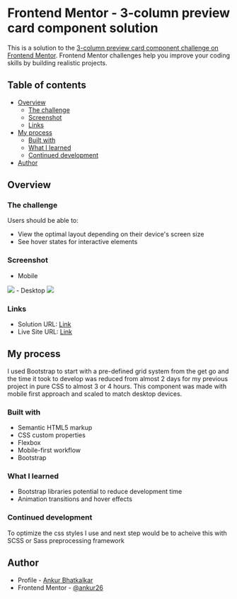 # Frontend Mentor - 3-column preview card component solution

This is a solution to the [3-column preview card component challenge on Frontend Mentor](https://www.frontendmentor.io/challenges/3column-preview-card-component-pH92eAR2-). Frontend Mentor challenges help you improve your coding skills by building realistic projects. 

## Table of contents

- [Overview](#overview)
  - [The challenge](#the-challenge)
  - [Screenshot](#screenshot)
  - [Links](#links)
- [My process](#my-process)
  - [Built with](#built-with)
  - [What I learned](#what-i-learned)
  - [Continued development](#continued-development)
- [Author](#author)



## Overview

### The challenge

Users should be able to:

- View the optimal layout depending on their device's screen size
- See hover states for interactive elements

### Screenshot

- Mobile
<img src="readme_assets/3_card_mobile.png">
- Desktop
<img src="readme_assets/3_card_desktop.png">


### Links

- Solution URL: [Link](https://your-solution-url.com)
- Live Site URL: [Link](https://front-end-mentor-projects-sable.vercel.app/3-Column-Card/index.html)

## My process
I used Bootstrap to start with a pre-defined grid system from the get go and the time it took to develop was reduced from almost 2 days for my previous project in pure CSS to almost 3 or 4 hours. This component was made with mobile first approach and scaled to match desktop devices.

### Built with

- Semantic HTML5 markup
- CSS custom properties
- Flexbox
- Mobile-first workflow
- Bootstrap

### What I learned

- Bootstrap libraries potential to reduce development time
- Animation transitions and hover effects

### Continued development

To optimize the css styles I use and next step would be to acheive this with SCSS or Sass preprocessing framework

## Author

- Profile - [Ankur Bhatkalkar](https://www.linkedin.com/in/ankur-bhatkalkar)
- Frontend Mentor - [@ankur26](https://www.frontendmentor.io/profile/ankur26)
